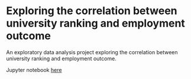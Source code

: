 # Exploring the correlation between university ranking and employment outcome
An exploratory data analysis project exploring the correlation between university ranking and employment outcome.

Jupyter notebook [here](https://github.com/jxne00/uni-rank-analysis/blob/main/Exploring%20the%20correlation%20between%20university%20ranking%20and%20employment%20outcome.ipynb)
